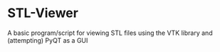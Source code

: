 STL-Viewer
==========

A basic program/script for viewing STL files using the VTK library and (attempting) PyQT as a GUI